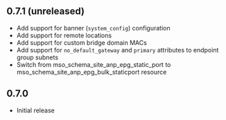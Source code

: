 ## 0.7.1 (unreleased)

- Add support for banner (`system_config`) configuration
- Add support for remote locations
- Add support for custom bridge domain MACs
- Add support for `no_default_gateway` and `primary` attributes to endpoint group subnets
- Switch from mso_schema_site_anp_epg_static_port to mso_schema_site_anp_epg_bulk_staticport resource

## 0.7.0

- Initial release
